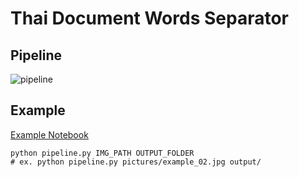 # Thai Document Words Separator

## Pipeline
![pipeline](https://github.com/Gyoowai/OCR_thaiDocSeperator_2022/blob/master/pictures/pipeline.png)

## Example
[Example Notebook](example.ipynb)
```
python pipeline.py IMG_PATH OUTPUT_FOLDER
# ex. python pipeline.py pictures/example_02.jpg output/
```